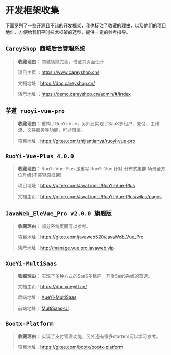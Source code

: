 # 开发框架收集



下面罗列了一些开源且不错的开发框架，我也标注了收藏的理由，以及他们的项目地址，方便给我们平时技术框架的选型，提供一定的参考指导。



## `CareyShop 商城后台管理系统`
> **收藏理由：** 商城功能完善，借鉴其页面设计
>
> 项目主页  ：https://www.careyshop.cn/
>
> 文档地址：https://doc.careyshop.cn/
>
> 演示地址  ：https://demo.careyshop.cn/admin/#/index



## `芋道 ruoyi-vue-pro`
> **收藏理由：** 重构了RuoYi-Vue，另外还实现了SaaS多租户、支付、工作流、文件服务等功能，可以借鉴。
>
> 项目地址：https://gitee.com/zhijiantianya/ruoyi-vue-pro



## `RuoYi-Vue-Plus 4.0.0`

> **收藏理由：** RuoYi-Vue-Plus 是重写 RuoYi-Vue 针对 分布式集群 场景全方位升级(不兼容原框架)
>
> 项目地址：https://gitee.com/JavaLionLi/RuoYi-Vue-Plus
>
> 文档主页：https://gitee.com/JavaLionLi/RuoYi-Vue-Plus/wikis/pages



## `JavaWeb_EleVue_Pro v2.0.0 旗舰版`

> **收藏理由：** 部分系统页面可以参考。
>
> 项目地址：https://gitee.com/javaweb520/JavaWeb_Vue_Pro
>
> 演示地址：http://manage.vue.pro.javaweb.vip



## `XueYi-MultiSaas`

> **收藏理由：** 实现了多种方式的SaaS多租户，开发SaaS系统的首选。
>
> 文档主页：https://doc.xueyitt.cn/
>
> 后端地址： [XueYi-MultiSaas](https://gitee.com/xueyitiantang/XueYi-MultiSaas)  
>
> 前端地址： [MultiSaas-UI](https://gitee.com/xueyitiantang/MultiSaas-UI)



## `Bootx-Platform`

> **收藏理由：** 实现了支付管理功能，另外还有很多starters可以学习参考。
>
> 项目地址：https://gitee.com/bootx/bootx-platform

